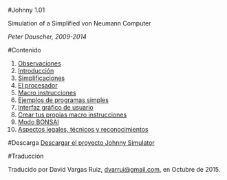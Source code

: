 
#Johnny 1.01

Simulation of a
Simplified von Neumann Computer

*Peter Dauscher, 2009-2014*

#Contenido

1. [Observaciones](./1-observaciones.md)
2. [Introducción](./2-introduccion.md)
3. [Simplificaciones](./3-simplificaciones.md)
4. [El procesador](./4-procesador.md)
5. [Macro instrucciones](./5-macro_instrucciones.md)
6. [Ejemplos de programas simples](./6-ejemplos.md)
7. [Interfaz gráfico de usuario](./7-interfaz.md)
8. [Crear tus propias macro instrucciones](./8-crear_macro_instrucciones.md)
9. [Modo BONSAI](./9-bonsai.md)
10. [Aspectos legales, técnicos y reconocimientos](./10-reconocimientos.md)

#Descarga
[Descargar el proyecto Johnny Simulator](http://sourceforge.net/projects/johnnysimulator/files/?source=navbar)

#Traducción

Traducido por David Vargas Ruiz, dvarrui@gmail.com, en Octubre de 2015.


